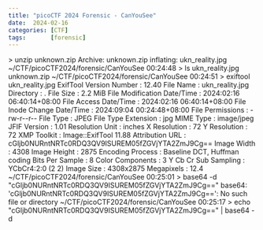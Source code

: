 ```yaml
---
title: "picoCTF 2024 Forensic - CanYouSee"
date:  2024-02-16
categories: [CTF]
tags:       [forensic]
---
```

\> unzip unknown.zip Archive: unknown.zip inflating: ukn_reality.jpg ~/CTF/picoCTF2024/forensic/CanYouSee 00:24:48 \> ls ukn_reality.jpg unknown.zip ~/CTF/picoCTF2024/forensic/CanYouSee 00:24:51 \> exiftool ukn_reality.jpg ExifTool Version Number : 12.40 File Name : ukn_reality.jpg Directory : . File Size : 2.2 MiB File Modification Date/Time : 2024:02:16 06:40:14+08:00 File Access Date/Time : 2024:02:16 06:40:14+08:00 File Inode Change Date/Time : 2024:09:04 00:24:48+08:00 File Permissions : -rw-r--r-- File Type : JPEG File Type Extension : jpg MIME Type : image/jpeg JFIF Version : 1.01 Resolution Unit : inches X Resolution : 72 Y Resolution : 72 XMP Toolkit : Image::ExifTool 11.88 Attribution URL : cGljb0NURntNRTc0RDQ3QV9ISUREM05fZGVjYTA2ZmJ9Cg== Image Width : 4308 Image Height : 2875 Encoding Process : Baseline DCT, Huffman coding Bits Per Sample : 8 Color Components : 3 Y Cb Cr Sub Sampling : YCbCr4:2:0 (2 2) Image Size : 4308x2875 Megapixels : 12.4 ~/CTF/picoCTF2024/forensic/CanYouSee 00:25:01 \> base64 -d "cGljb0NURntNRTc0RDQ3QV9ISUREM05fZGVjYTA2ZmJ9Cg==" base64: 'cGljb0NURntNRTc0RDQ3QV9ISUREM05fZGVjYTA2ZmJ9Cg==': No such file or directory ~/CTF/picoCTF2024/forensic/CanYouSee 00:25:17 \> echo "cGljb0NURntNRTc0RDQ3QV9ISUREM05fZGVjYTA2ZmJ9Cg==" \| base64 -d
